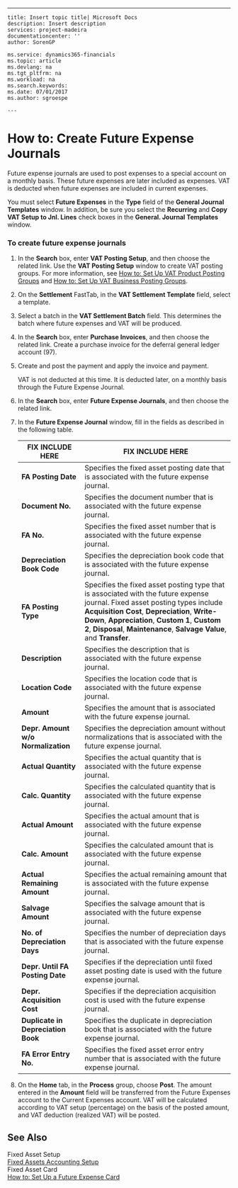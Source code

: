 ---
    title: Insert topic title| Microsoft Docs
    description: Insert description
    services: project-madeira
    documentationcenter: ''
    author: SorenGP

    ms.service: dynamics365-financials
    ms.topic: article
    ms.devlang: na
    ms.tgt_pltfrm: na
    ms.workload: na
    ms.search.keywords:
    ms.date: 07/01/2017
    ms.author: sgroespe

    ---
# How to: Create Future Expense Journals
Future expense journals are used to post expenses to a special account on a monthly basis. These future expenses are later included as expenses. VAT is deducted when future expenses are included in current expenses.  
  
 You must select **Future Expenses** in the **Type** field of the **General Journal Templates** window. In addition, be sure you select the **Recurring** and **Copy VAT Setup to Jnl. Lines** check boxes in the **General. Journal Templates** window.  
  
### To create future expense journals  
  
1.  In the **Search** box, enter **VAT Posting Setup**, and then choose the related link. Use the **VAT Posting Setup** window to create VAT posting groups. For more information, see [How to: Set Up VAT Product Posting Groups](../../Finance/how-to-set-up-vat-product-posting-groups.md) and [How to: Set Up VAT Business Posting Groups](../../Finance/how-to-set-up-vat-business-posting-groups.md).  
  
2.  On the **Settlement** FastTab, in the **VAT Settlement Template** field, select a template.  
  
3.  Select a batch in the **VAT Settlement Batch** field. This determines the batch where future expenses and VAT will be produced.  
  
4.  In the **Search** box, enter **Purchase Invoices**, and then choose the related link. Create a purchase invoice for the deferral general ledger account \(97\).  
  
5.  Create and post the payment and apply the invoice and payment.  
  
     VAT is not deducted at this time. It is deducted later, on a monthly basis through the Future Expense Journal.  
  
6.  In the **Search** box, enter **Future Expense Journals**, and then choose the related link.  
  
7.  In the **Future Expense Journal** window, fill in the fields as described in the following table.  
  
    |FIX INCLUDE HERE<!--[!INCLUDE[bp_tablefield](../../ApplicationDesign/includes/bp_tablefield_md.md)] -->|FIX INCLUDE HERE<!--[!INCLUDE[bp_tabledescription](../../ApplicationDesign/includes/bp_tabledescription_md.md)] -->|  
    |---------------------------------|---------------------------------------|  
    |**FA Posting Date**|Specifies the fixed asset posting date that is associated with the future expense journal.|  
    |**Document No.**|Specifies the document number that is associated with the future expense journal.|  
    |**FA No.**|Specifies the fixed asset number that is associated with the future expense journal.|  
    |**Depreciation Book Code**|Specifies the depreciation book code that is associated with the future expense journal.|  
    |**FA Posting Type**|Specifies the fixed asset posting type that is associated with the future expense journal. Fixed asset posting types include **Acquisition Cost**, **Depreciation**, **Write-Down**, **Appreciation**, **Custom 1**, **Custom 2**, **Disposal**, **Maintenance**, **Salvage Value**, and **Transfer**.|  
    |**Description**|Specifies the description that is associated with the future expense journal.|  
    |**Location Code**|Specifies the location code that is associated with the future expense journal.|  
    |**Amount**|Specifies the amount that is associated with the future expense journal.|  
    |**Depr. Amount w\/o Normalization**|Specifies the depreciation amount without normalizations that is associated with the future expense journal.|  
    |**Actual Quantity**|Specifies the actual quantity that is associated with the future expense journal.|  
    |**Calc. Quantity**|Specifies the calculated quantity that is associated with the future expense journal.|  
    |**Actual Amount**|Specifies the actual amount that is associated with the future expense journal.|  
    |**Calc. Amount**|Specifies the calculated amount that is associated with the future expense journal.|  
    |**Actual Remaining Amount**|Specifies the actual remaining amount that is associated with the future expense journal.|  
    |**Salvage Amount**|Specifies the salvage amount that is associated with the future expense journal.|  
    |**No. of Depreciation Days**|Specifies the number of depreciation days that is associated with the future expense journal.|  
    |**Depr. Until FA Posting Date**|Specifies if the depreciation until fixed asset posting date is used with the future expense journal.|  
    |**Depr. Acquisition Cost**|Specifies if the depreciation acquisition cost is used with the future expense journal.|  
    |**Duplicate in Depreciation Book**|Specifies the duplicate in depreciation book that is associated with the future expense journal.|  
    |**FA Error Entry No.**|Specifies the fixed asset error entry number that is associated with the future expense journal.|  
  
8.  On the **Home** tab, in the **Process** group, choose **Post**. The amount entered in the **Amount** field will be transferred from the Future Expenses account to the Current Expenses account. VAT will be calculated according to VAT setup \(percentage\) on the basis of the posted amount, and VAT deduction \(realized VAT\) will be posted.  
  
## See Also  
 Fixed Asset Setup   
 [Fixed Assets Accounting Setup](../../Finance/fixed-assets-accounting-setup.md)   
 Fixed Asset Card   
 [How to: Set Up a Future Expense Card](../../LocalFunctionalityForMicrosoftDynamicsNav2016/Russia/how-to-set-up-a-future-expense-card.md)